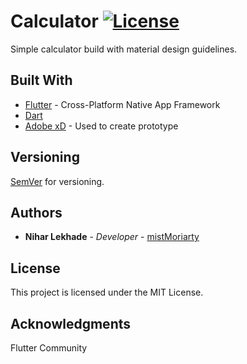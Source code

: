 # Calculator [![License](http://img.shields.io/:license-mit-blue.svg?style=flat-square)](http://badges.mit-license.org)

Simple calculator build with material design guidelines.

## Built With

* [Flutter](http://flutter.io) - Cross-Platform Native App Framework
* [Dart](https://dart.dev)
* [Adobe xD](https://www.adobe.com/products/xd.html) - Used to create prototype

## Versioning

[SemVer](http://semver.org/) for versioning.

## Authors

* **Nihar Lekhade** - *Developer* - [mistMoriarty](https://github.com/mistMoriarty)

## License

This project is licensed under the MIT License.

## Acknowledgments

Flutter Community

